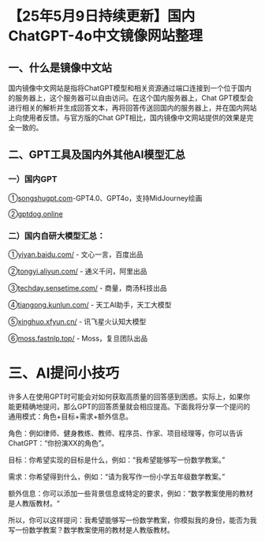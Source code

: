 # 【25年5月9日持续更新】国内ChatGPT-4o中文镜像网站整理

## 一、什么是镜像中文站

国内镜像中文网站是指将ChatGPT模型和相关资源通过端口连接到一个位于国内的服务器上，这个服务器可以自由访问。在这个国内服务器上，Chat GPT模型会进行相关的解析并生成回答文本，再将回答传送回国内的服务器上，并在国内网站上向使用者反馈。与官方版的Chat GPT相比，国内镜像中文网站提供的效果是完全一致的。

## 二、GPT工具及国内外其他AI模型汇总

### 一）国内GPT

①[songshugpt.com](https://songshugpt.com)-GPT4.0、GPT4o，支持MidJourney绘画

②[gptdog.online](http://gptdog.online)


### 二）国内自研大模型汇总：

①[yiyan.baidu.com/](yiyan.baidu.com/) - 文心一言，百度出品

②[tongyi.aliyun.com/](tongyi.aliyun.com/) - 通义千问，阿里出品

③[techday.sensetime.com/](techday.sensetime.com/) - 商量，商汤科技出品

④[tiangong.kunlun.com/](tiangong.kunlun.com/) - 天工AI助手，天工大模型

⑤[xinghuo.xfyun.cn/](xinghuo.xfyun.cn/) - 讯飞星火认知大模型

⑥[moss.fastnlp.top/](moss.fastnlp.top/) - Moss，复旦团队出品

# 三、AI提问小技巧

许多人在使用GPT时可能会对如何获取高质量的回答感到困惑。实际上，如果你能更精确地提问，那么GPT的回答质量就会相应提高。下面我将分享一个提问的通用模式：角色+目标+需求+额外信息。

角色：例如律师、健身教练、教师、程序员、作家、项目经理等，你可以告诉ChatGPT：“你扮演XX的角色”。

目标：你希望实现的目标是什么，例如：“我希望能够写一份数学教案。”

需求：你希望得到什么，例如：“请为我写作一份小学五年级数学教案。”

额外信息：你可以添加一些背景信息或特定的要求，例如：“数学教案使用的教材是人教版教材。“

所以，你可以这样提问：我希望能够写一份数学教案，你模拟我的身份，能否为我写一份数学教案？数学教案使用的教材是人教版教材。
